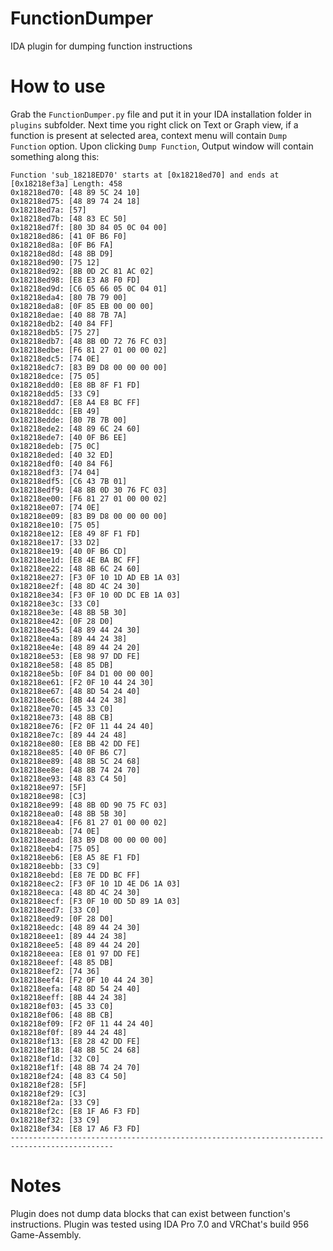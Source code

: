 # FunctionDumper
IDA plugin for dumping function instructions

# How to use
Grab the ``FunctionDumper.py`` file and put it in your IDA installation folder in ``plugins`` subfolder. Next time you right click on Text or Graph view, if a function is present at selected area, context menu will contain ``Dump Function`` option. Upon clicking ``Dump Function``, Output window will contain something along this:
```---------------------------------------------------------------------------------------------
Function 'sub_18218ED70' starts at [0x18218ed70] and ends at [0x18218ef3a] Length: 458
0x18218ed70: [48 89 5C 24 10]
0x18218ed75: [48 89 74 24 18]
0x18218ed7a: [57]
0x18218ed7b: [48 83 EC 50]
0x18218ed7f: [80 3D 84 05 0C 04 00]
0x18218ed86: [41 0F B6 F0]
0x18218ed8a: [0F B6 FA]
0x18218ed8d: [48 8B D9]
0x18218ed90: [75 12]
0x18218ed92: [8B 0D 2C 81 AC 02]
0x18218ed98: [E8 E3 A8 F0 FD]
0x18218ed9d: [C6 05 66 05 0C 04 01]
0x18218eda4: [80 7B 79 00]
0x18218eda8: [0F 85 EB 00 00 00]
0x18218edae: [40 88 7B 7A]
0x18218edb2: [40 84 FF]
0x18218edb5: [75 27]
0x18218edb7: [48 8B 0D 72 76 FC 03]
0x18218edbe: [F6 81 27 01 00 00 02]
0x18218edc5: [74 0E]
0x18218edc7: [83 B9 D8 00 00 00 00]
0x18218edce: [75 05]
0x18218edd0: [E8 8B 8F F1 FD]
0x18218edd5: [33 C9]
0x18218edd7: [E8 A4 E8 BC FF]
0x18218eddc: [EB 49]
0x18218edde: [80 7B 7B 00]
0x18218ede2: [48 89 6C 24 60]
0x18218ede7: [40 0F B6 EE]
0x18218edeb: [75 0C]
0x18218eded: [40 32 ED]
0x18218edf0: [40 84 F6]
0x18218edf3: [74 04]
0x18218edf5: [C6 43 7B 01]
0x18218edf9: [48 8B 0D 30 76 FC 03]
0x18218ee00: [F6 81 27 01 00 00 02]
0x18218ee07: [74 0E]
0x18218ee09: [83 B9 D8 00 00 00 00]
0x18218ee10: [75 05]
0x18218ee12: [E8 49 8F F1 FD]
0x18218ee17: [33 D2]
0x18218ee19: [40 0F B6 CD]
0x18218ee1d: [E8 4E BA BC FF]
0x18218ee22: [48 8B 6C 24 60]
0x18218ee27: [F3 0F 10 1D AD EB 1A 03]
0x18218ee2f: [48 8D 4C 24 30]
0x18218ee34: [F3 0F 10 0D DC EB 1A 03]
0x18218ee3c: [33 C0]
0x18218ee3e: [48 8B 5B 30]
0x18218ee42: [0F 28 D0]
0x18218ee45: [48 89 44 24 30]
0x18218ee4a: [89 44 24 38]
0x18218ee4e: [48 89 44 24 20]
0x18218ee53: [E8 98 97 DD FE]
0x18218ee58: [48 85 DB]
0x18218ee5b: [0F 84 D1 00 00 00]
0x18218ee61: [F2 0F 10 44 24 30]
0x18218ee67: [48 8D 54 24 40]
0x18218ee6c: [8B 44 24 38]
0x18218ee70: [45 33 C0]
0x18218ee73: [48 8B CB]
0x18218ee76: [F2 0F 11 44 24 40]
0x18218ee7c: [89 44 24 48]
0x18218ee80: [E8 BB 42 DD FE]
0x18218ee85: [40 0F B6 C7]
0x18218ee89: [48 8B 5C 24 68]
0x18218ee8e: [48 8B 74 24 70]
0x18218ee93: [48 83 C4 50]
0x18218ee97: [5F]
0x18218ee98: [C3]
0x18218ee99: [48 8B 0D 90 75 FC 03]
0x18218eea0: [48 8B 5B 30]
0x18218eea4: [F6 81 27 01 00 00 02]
0x18218eeab: [74 0E]
0x18218eead: [83 B9 D8 00 00 00 00]
0x18218eeb4: [75 05]
0x18218eeb6: [E8 A5 8E F1 FD]
0x18218eebb: [33 C9]
0x18218eebd: [E8 7E DD BC FF]
0x18218eec2: [F3 0F 10 1D 4E D6 1A 03]
0x18218eeca: [48 8D 4C 24 30]
0x18218eecf: [F3 0F 10 0D 5D 89 1A 03]
0x18218eed7: [33 C0]
0x18218eed9: [0F 28 D0]
0x18218eedc: [48 89 44 24 30]
0x18218eee1: [89 44 24 38]
0x18218eee5: [48 89 44 24 20]
0x18218eeea: [E8 01 97 DD FE]
0x18218eeef: [48 85 DB]
0x18218eef2: [74 36]
0x18218eef4: [F2 0F 10 44 24 30]
0x18218eefa: [48 8D 54 24 40]
0x18218eeff: [8B 44 24 38]
0x18218ef03: [45 33 C0]
0x18218ef06: [48 8B CB]
0x18218ef09: [F2 0F 11 44 24 40]
0x18218ef0f: [89 44 24 48]
0x18218ef13: [E8 28 42 DD FE]
0x18218ef18: [48 8B 5C 24 68]
0x18218ef1d: [32 C0]
0x18218ef1f: [48 8B 74 24 70]
0x18218ef24: [48 83 C4 50]
0x18218ef28: [5F]
0x18218ef29: [C3]
0x18218ef2a: [33 C9]
0x18218ef2c: [E8 1F A6 F3 FD]
0x18218ef32: [33 C9]
0x18218ef34: [E8 17 A6 F3 FD]
---------------------------------------------------------------------------------------------
```

# Notes
Plugin does not dump data blocks that can exist between function's instructions.
Plugin was tested using IDA Pro 7.0 and VRChat's build 956 Game-Assembly.
